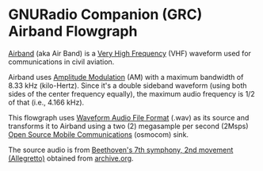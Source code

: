 # GNURadio Companion (GRC) Airband Flowgraph

[Airband](https://en.wikipedia.org/wiki/Airband) (aka Air Band) is a [Very High Frequency](https://en.wikipedia.org/wiki/Very_high_frequency) (VHF) waveform used for communications in civil aviation.

Airband uses [Amplitude Modulation](https://en.wikipedia.org/wiki/Amplitude_modulation) (AM) with a maximum bandwidth of 8.33 kHz (kilo-Hertz). Since it's a double sideband waveform (using both sides of the center frequency equally), the maximum audio frequency is 1/2 of that (i.e., 4.166 kHz).

This flowgraph uses [Waveform Audio File Format](https://en.wikipedia.org/wiki/WAV) (.wav) as its source and transforms it to Airband using a two (2) megasample per second (2Msps) [Open Source Mobile Communications](https://osmocom.org) (osmocom) sink.

The source audio is from [Beethoven's 7th symphony, 2nd movement (Allegretto)](https://en.wikipedia.org/wiki/Symphony_No._7_(Beethoven)#II._Allegretto) obtained from [archive.org](https://archive.org/details/BEETHOVENSymphonyNo.7InAMajorOp.92-NEWTRANSFER/02.Ii.Allegretto.mp3).

